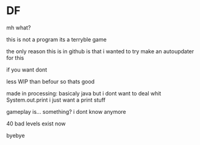 # DF

mh what?

this is not a program
its a terryble game

the only reason this is in github is that i wanted to try make an autoupdater for this

if you want dont

less WIP than befour so thats good

made in processing:
basicaly java but i dont want to deal whit System.out.print i just want a print stuff

gameplay is... something?
i dont know anymore

40 bad levels exist now

byebye
